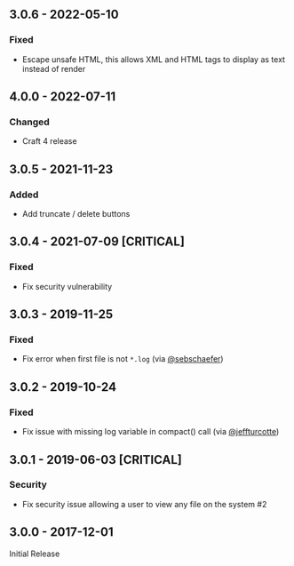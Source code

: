 ## 3.0.6 - 2022-05-10
### Fixed
- Escape unsafe HTML, this allows XML and HTML tags to display as text instead of render

## 4.0.0 - 2022-07-11
### Changed
- Craft 4 release

## 3.0.5 - 2021-11-23
### Added
- Add truncate / delete buttons

## 3.0.4 - 2021-07-09 [CRITICAL]
### Fixed
- Fix security vulnerability

## 3.0.3 - 2019-11-25
### Fixed
- Fix error when first file is not `*.log` (via [@sebschaefer](https://github.com/sebschaefer))

## 3.0.2 - 2019-10-24
### Fixed
- Fix issue with missing log variable in compact() call (via [@jeffturcotte](https://github.com/jeffturcotte))

## 3.0.1 - 2019-06-03 [CRITICAL]
### Security
- Fix security issue allowing a user to view any file on the system #2

## 3.0.0 - 2017-12-01
Initial Release
